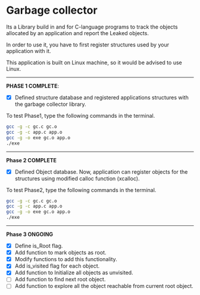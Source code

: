 # Garbage collector
Its a Library build in and for C-language programs to track the objects allocated by an application and report the Leaked objects.

In order to use it, you have to first register structures used by your application with it.

This application is built on Linux machine, so it would be advised to use Linux.

---
**PHASE 1 COMPLETE**:

* [x] Defined structure database and registered applications structures with the garbage collector library.

To test Phase1, type the following commands in the terminal.
```bash
gcc -g -c gc.c gc.o
gcc -g -c app.c app.o
gcc -g -o exe gc.o app.o
./exe
```
---
**Phase 2 COMPLETE**

* [x] Defined Object database. Now, application can register objects for the structures using modified calloc function (xcalloc).

To test Phase2, type the following commands in the terminal.
```bash
gcc -g -c gc.c gc.o
gcc -g -c app.c app.o
gcc -g -o exe gc.o app.o
./exe
```
---
**Phase 3 ONGOING**

* [x] Define is_Root flag.
* [x] Add function to mark objects as root.
* [x] Modify functions to add this functionality.
* [x] Add is_visited flag for each object.
* [x] Add function to Initialize all objects as unvisited.
* [ ] Add function to find next root object.
* [ ] Add function to explore all the object reachable from current root object.
